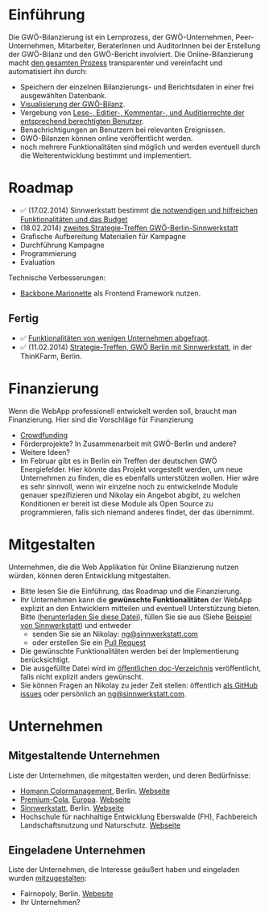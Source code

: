 # Einführung

Die GWÖ-Bilanzierung ist ein Lernprozess, der GWÖ-Unternehmen, Peer-Unternehmen, Mitarbeiter, BeraterInnen und AuditorInnen
bei der Erstellung der GWÖ-Bilanz und den GWÖ-Bericht involviert.
Die Online-Bilanzierung macht [den gesamten Prozess](http://creately.com/diagram/hlvynl1f1/MA9GKxHvxTVAKUOax04wCo1pbQc%3D) transparenter und vereinfacht und automatisiert ihn durch:

* Speichern der einzelnen Bilanzierungs- und Berichtsdaten in einer frei ausgewählten Datenbank.
* [Visualisierung der GWÖ-Bilanz](http://sinnwerkstatt.github.io/gemeinwohl-oekonomie/storage.html).
* Vergebung von [Lese-, Editier-, Kommentar-, und Auditierrechte der entsprechend berechtigten Benutzer](http://creately.com/diagram/hlvynl1f1/MA9GKxHvxTVAKUOax04wCo1pbQc%3D).
* Benachrichtigungen an Benutzern bei relevanten Ereignissen.
* GWÖ-Bilanzen können online veröffentlicht werden.
* noch mehrere Funktionalitäten sind möglich und werden eventuell durch die Weiterentwicklung bestimmt und implementiert.

# Roadmap

* :white_check_mark: (17.02.2014) Sinnwerkstatt bestimmt [die notwendigen und hilfreichen Funktionalitäten und das Budget](ECG_Application_needs.md)
* (18.02.2014) [zweites Strategie-Treffen GWÖ-Berlin-Sinnwerkstatt](http://pad.sinnwerkstatt.com/p/gwoe-sinn-meetup)
* Grafische Aufbereitung Materialien für Kampagne
* Durchführung Kampagne
* Programmierung
* Evaluation


Technische Verbesserungen:
* [Backbone.Marionette](https://github.com/sinnwerkstatt/sinnwerkstatt-web/blob/master/Javascript/Marionette.md) als Frontend Framework nutzen.

## Fertig

* :white_check_mark: [Funktionalitäten von wenigen Unternehmen abgefragt](#unternehmen).
* :white_check_mark: (11.02.2014) [Strategie-Treffen, GWÖ Berlin mit Sinnwerkstatt](http://pad.sinnwerkstatt.com/p/gwoe-sinn-meetup), in der ThinKFarm, Berlin.


# Finanzierung

Wenn die WebApp professionell entwickelt werden soll, braucht man Finanzierung. Hier sind die Vorschläge für Finanzierung

* [Crowdfunding](Crowdfunding.md)
* Förderprojekte? In Zusammenarbeit mit GWÖ-Berlin und andere?
* Weitere Ideen?
* Im Februar gibt es in Berlin ein Treffen der deutschen GWÖ Energiefelder. Hier könnte das Projekt vorgestellt werden, um neue Unternehmen zu finden, die es ebenfalls unterstützen wollen. Hier wäre es sehr sinnvoll, wenn wir einzelne noch zu entwickelnde Module genauer spezifizieren und Nikolay ein Angebot abgibt, zu welchen Konditionen er bereit ist diese Module als Open Source zu programmieren, falls sich niemand anderes findet, der das übernimmt.


# Mitgestalten

Unternehmen, die die Web Applikation für Online Bilanzierung nutzen würden, können deren Entwicklung mitgestalten.
* Bitte lesen Sie die Einführung, das Roadmap und die Finanzierung.
* Ihr Unternehmen kann die **gewünschte Funktionalitäten** der WebApp explizit an den Entwicklern mitteilen und eventuell Unterstützung bieten. Bitte ([herunterladen Sie diese Datei](https://github.com/sinnwerkstatt/gemeinwohl-oekonomie/raw/master/docs/Companyname_needs_de.md)), füllen Sie sie aus (Siehe [Beispiel von Sinnwerkstatt](Sinnwerkstatt_needs_de.md)) und entweder
    * senden Sie sie an Nikolay: ng@sinnwerkstatt.com
    * oder erstellen Sie ein [Pull Request](https://help.github.com/articles/using-pull-requests)
* Die gewünschte Funktionalitäten werden bei der Implementierung berücksichtigt.
* Die ausgefüllte Datei wird im [öffentlichen doc-Verzeichnis](https://github.com/sinnwerkstatt/gemeinwohl-oekonomie/tree/master/docs) veröffentlicht, falls nicht explizit anders gewünscht.
* Sie können Fragen an Nikolay zu jeder Zeit stellen: öffentlich [als GitHub issues](https://github.com/sinnwerkstatt/gemeinwohl-oekonomie/issues) oder persönlich an ng@sinnwerkstatt.com.

# Unternehmen

## Mitgestaltende Unternehmen

Liste der Unternehmen, die mitgestalten werden, und deren Bedürfnisse:

* [Homann Colormanagement](Homann_Colormanagement_needs_de.md), Berlin. [Webseite](http://www.colormanagement.de/)
* [Premium-Cola](Premiumcola_needs_de.md), [Europa](http://www.premium-cola.de/kontakte/landkarte). [Webseite](http://www.premium-cola.de/)
* [Sinnwerkstatt](Sinnwerkstatt_needs_de.md), Berlin. [Webseite](https://www.sinnwerkstatt.com/)
* Hochschule für nachhaltige Entwicklung Eberswalde (FH), Fachbereich Landschaftsnutzung und Naturschutz. [Webseite](http://www.hnee.de/fb2)

## Eingeladene Unternehmen

Liste der Unternehmen, die Interesse geäußert haben und eingeladen wurden [mitzugestalten](ECG_Online_Balancing_Roadmap_de.md#mitgestalten):

* Fairnopoly, Berlin. [Webesite](https://www.fairnopoly.de/)
* Ihr Unternehmen?
